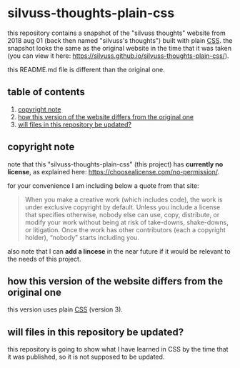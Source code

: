 # silvuss-thoughts-plain-css

this repository contains a snapshot of the "silvuss thoughts" website from 2018 aug 01 (back then named "silvuss's thoughts") built with plain [CSS](https://developer.mozilla.org/en-US/docs/Web/CSS). the snapshot looks the same as the original website in the time that it was taken (you can view it here: https://silvuss.github.io/silvuss-thoughts-plain-css/).

this README.md file is different than the original one.

## table of contents

1. [copyright note](#copyright-note)
2. [how this version of the website differs from the original one](#how-this-version-of-the-website-differs-from-the-original-one)
3. [will files in this repository be updated?](#will-files-in-this-repository-be-updated)

## copyright note

note that this "silvuss-thoughts-plain-css" (this project) has **currently no license**, as explained here: https://choosealicense.com/no-permission/.

for your convenience I am including below a quote from that site:
> When you make a creative work (which includes code), the work is under exclusive copyright by default. Unless you include a license that specifies otherwise, nobody else can use, copy, distribute, or modify your work without being at risk of take-downs, shake-downs, or litigation. Once the work has other contributors (each a copyright holder), “nobody” starts including you.

also note that I can **add a lincese** in the near future if it would be relevant to the needs of this project.

## how this version of the website differs from the original one

this version uses plain [CSS](https://developer.mozilla.org/en-US/docs/Web/CSS) (version 3).

## will files in this repository be updated?

this repository is going to show what I have learned in CSS by the time that it was published, so it is not supposed to be updated.
